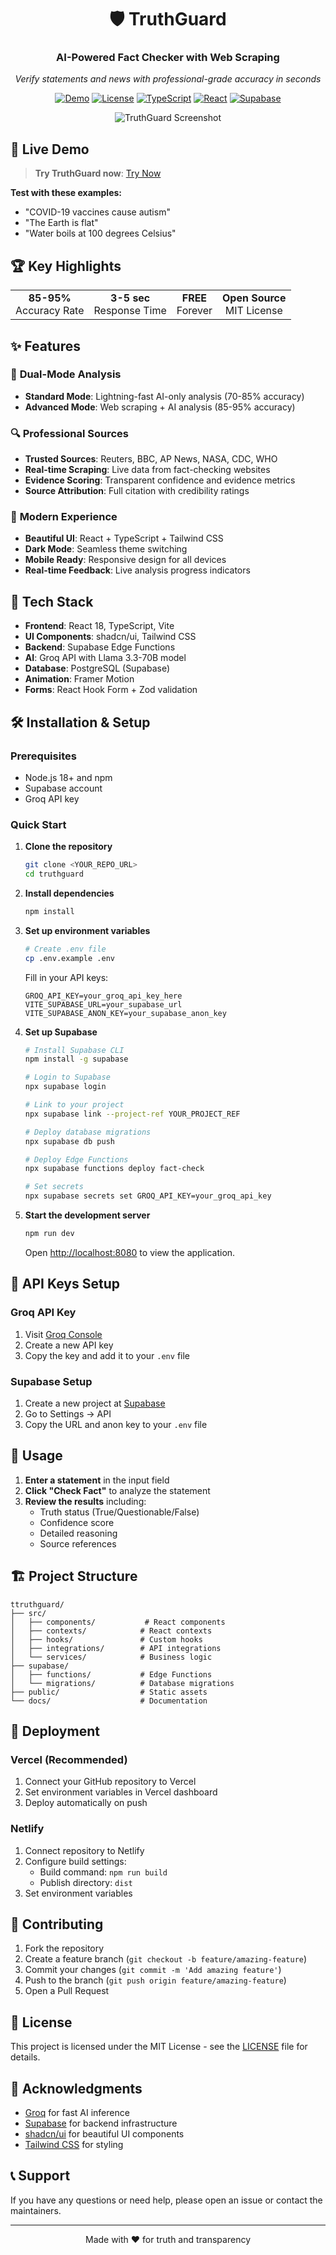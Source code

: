 <div align="center">

# 🛡️ TruthGuard

### AI-Powered Fact Checker with Web Scraping

*Verify statements and news with professional-grade accuracy in seconds*

[![Demo](https://img.shields.io/badge/🚀_Live_Demo-Available-brightgreen)](https://your-demo-link.com)
[![License](https://img.shields.io/badge/license-MIT-blue.svg)](LICENSE)
[![TypeScript](https://img.shields.io/badge/TypeScript-100%25-blue)](https://www.typescriptlang.org/)
[![React](https://img.shields.io/badge/React-18+-61DAFB)](https://reactjs.org/)
[![Supabase](https://img.shields.io/badge/Supabase-Powered-green)](https://supabase.com/)

![TruthGuard Screenshot](https://via.placeholder.com/800x400/1e293b/ffffff?text=TruthGuard+Screenshot+Here)

</div>

## 🚀 **Live Demo**

> **Try TruthGuard now**: [Try Now](https://truthguard-ai.vercel.app/)

**Test with these examples:**
- "COVID-19 vaccines cause autism"
- "The Earth is flat"
- "Water boils at 100 degrees Celsius"

## 🏆 **Key Highlights**

<table>
<tr>
<td align="center"><strong>85-95%</strong><br/>Accuracy Rate</td>
<td align="center"><strong>3-5 sec</strong><br/>Response Time</td>
<td align="center"><strong>FREE</strong><br/>Forever</td>
<td align="center"><strong>Open Source</strong><br/>MIT License</td>
</tr>
</table>

## ✨ Features

### 🎯 **Dual-Mode Analysis**
- **Standard Mode**: Lightning-fast AI-only analysis (70-85% accuracy)
- **Advanced Mode**: Web scraping + AI analysis (85-95% accuracy)

### 🔍 **Professional Sources**
- **Trusted Sources**: Reuters, BBC, AP News, NASA, CDC, WHO
- **Real-time Scraping**: Live data from fact-checking websites
- **Evidence Scoring**: Transparent confidence and evidence metrics
- **Source Attribution**: Full citation with credibility ratings

### 🎨 **Modern Experience**
- **Beautiful UI**: React + TypeScript + Tailwind CSS
- **Dark Mode**: Seamless theme switching
- **Mobile Ready**: Responsive design for all devices
- **Real-time Feedback**: Live analysis progress indicators

## 🚀 Tech Stack

- **Frontend**: React 18, TypeScript, Vite
- **UI Components**: shadcn/ui, Tailwind CSS
- **Backend**: Supabase Edge Functions
- **AI**: Groq API with Llama 3.3-70B model
- **Database**: PostgreSQL (Supabase)
- **Animation**: Framer Motion
- **Forms**: React Hook Form + Zod validation

## 🛠️ Installation & Setup

### Prerequisites

- Node.js 18+ and npm
- Supabase account
- Groq API key

### Quick Start

1. **Clone the repository**
   ```bash
   git clone <YOUR_REPO_URL>
   cd truthguard
   ```

2. **Install dependencies**
   ```bash
   npm install
   ```

3. **Set up environment variables**
   ```bash
   # Create .env file
   cp .env.example .env
   ```
   
   Fill in your API keys:
   ```env
   GROQ_API_KEY=your_groq_api_key_here
   VITE_SUPABASE_URL=your_supabase_url
   VITE_SUPABASE_ANON_KEY=your_supabase_anon_key
   ```

4. **Set up Supabase**
   ```bash
   # Install Supabase CLI
   npm install -g supabase
   
   # Login to Supabase
   npx supabase login
   
   # Link to your project
   npx supabase link --project-ref YOUR_PROJECT_REF
   
   # Deploy database migrations
   npx supabase db push
   
   # Deploy Edge Functions
   npx supabase functions deploy fact-check
   
   # Set secrets
   npx supabase secrets set GROQ_API_KEY=your_groq_api_key
   ```

5. **Start the development server**
   ```bash
   npm run dev
   ```

   Open [http://localhost:8080](http://localhost:8080) to view the application.

## 🔧 API Keys Setup

### Groq API Key
1. Visit [Groq Console](https://console.groq.com/keys)
2. Create a new API key
3. Copy the key and add it to your `.env` file

### Supabase Setup
1. Create a new project at [Supabase](https://supabase.com)
2. Go to Settings → API
3. Copy the URL and anon key to your `.env` file

## 📱 Usage

1. **Enter a statement** in the input field
2. **Click "Check Fact"** to analyze the statement
3. **Review the results** including:
   - Truth status (True/Questionable/False)
   - Confidence score
   - Detailed reasoning
   - Source references

## 🏗️ Project Structure

```
ttruthguard/
├── src/
│   ├── components/           # React components
│   ├── contexts/            # React contexts
│   ├── hooks/               # Custom hooks
│   ├── integrations/        # API integrations
│   └── services/            # Business logic
├── supabase/
│   ├── functions/           # Edge Functions
│   └── migrations/          # Database migrations
├── public/                  # Static assets
└── docs/                    # Documentation
```

## 🚀 Deployment

### Vercel (Recommended)
1. Connect your GitHub repository to Vercel
2. Set environment variables in Vercel dashboard
3. Deploy automatically on push

### Netlify
1. Connect repository to Netlify
2. Configure build settings:
   - Build command: `npm run build`
   - Publish directory: `dist`
3. Set environment variables

## 🤝 Contributing

1. Fork the repository
2. Create a feature branch (`git checkout -b feature/amazing-feature`)
3. Commit your changes (`git commit -m 'Add amazing feature'`)
4. Push to the branch (`git push origin feature/amazing-feature`)
5. Open a Pull Request

## 📄 License

This project is licensed under the MIT License - see the [LICENSE](LICENSE) file for details.

## 🙏 Acknowledgments

- [Groq](https://groq.com/) for fast AI inference
- [Supabase](https://supabase.com/) for backend infrastructure
- [shadcn/ui](https://ui.shadcn.com/) for beautiful UI components
- [Tailwind CSS](https://tailwindcss.com/) for styling

## 📞 Support

If you have any questions or need help, please open an issue or contact the maintainers.

---

<div align="center">
  Made with ❤️ for truth and transparency
</div>
